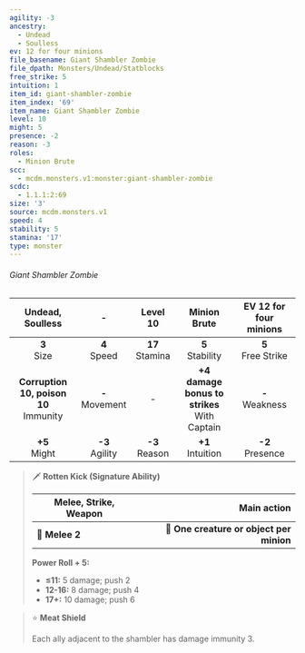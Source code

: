 ```yaml
---
agility: -3
ancestry:
  - Undead
  - Soulless
ev: 12 for four minions
file_basename: Giant Shambler Zombie
file_dpath: Monsters/Undead/Statblocks
free_strike: 5
intuition: 1
item_id: giant-shambler-zombie
item_index: '69'
item_name: Giant Shambler Zombie
level: 10
might: 5
presence: -2
reason: -3
roles:
  - Minion Brute
scc:
  - mcdm.monsters.v1:monster:giant-shambler-zombie
scdc:
  - 1.1.1:2:69
size: '3'
source: mcdm.monsters.v1
speed: 4
stability: 5
stamina: '17'
type: monster
---
```


###### Giant Shambler Zombie

|              Undead, Soulless              |          -          |      Level 10       |                   Minion Brute                   | EV 12 for four minions |
| :----------------------------------------: | :-----------------: | :-----------------: | :----------------------------------------------: | :--------------------: |
|              **3**<br/> Size               |  **4**<br/> Speed   | **17**<br/> Stamina |               **5**<br/> Stability               | **5**<br/> Free Strike |
| **Corruption 10, poison 10**<br/> Immunity | **-**<br/> Movement |          -          | **+4 damage bonus to strikes**<br/> With Captain |  **-**<br/> Weakness   |
|             **+5**<br/> Might              | **-3**<br/> Agility | **-3**<br/> Reason  |              **+1**<br/> Intuition               |  **-2**<br/> Presence  |

<!-- -->
> 🗡 **Rotten Kick (Signature Ability)**
>
> | **Melee, Strike, Weapon** |                          **Main action** |
> | ------------------------- | ---------------------------------------: |
> | **📏 Melee 2**            | **🎯 One creature or object per minion** |
>
> **Power Roll + 5:**
>
> - **≤11:** 5 damage; push 2
> - **12-16:** 8 damage; push 4
> - **17+:** 10 damage; push 6

<!-- -->
> ⭐️ **Meat Shield**
>
> Each ally adjacent to the shambler has damage immunity 3.
